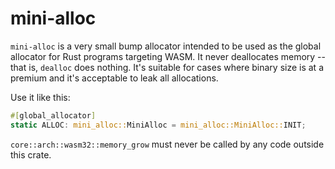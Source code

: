 # mini-alloc

`mini-alloc` is a very small bump allocator intended to be used as the global
allocator for Rust programs targeting WASM. It never deallocates memory -- that
is, `dealloc` does nothing. It's suitable for cases where binary size is at a
premium and it's acceptable to leak all allocations.

Use it like this:

```rust
#[global_allocator]
static ALLOC: mini_alloc::MiniAlloc = mini_alloc::MiniAlloc::INIT;
```

`core::arch::wasm32::memory_grow` must never be called by any code outside this crate.
